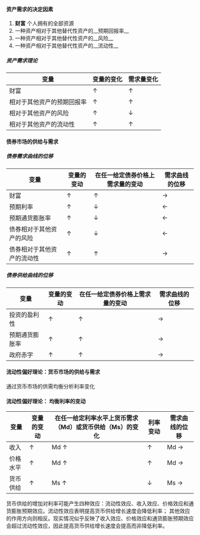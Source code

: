 #### 资产需求的决定因素
1. __财富__ 个人拥有的全部资源
2. 一种资产相对于其他替代性资产的__预期回报率__
3. 一种资产相对于其他替代性资产的__风险__
4. 一种资产相对于其他替代性资产的__流动性__

##### 资产需求理论

变量                       | 变量的变化 | 需求量变化
----                       | ---------- | ----------
财富                       | ↑          | ↑
相对于其他资产的预期回报率 | ↑          | ↑
相对于其他资产的风险       | ↑          | ↓
相对于其他资产的流动性     | ↑          | ↑


#### 债券市场的供给与需求

##### 债券需求曲线的位移

变量                       | 变量的变动 | 在任一给定债券价格上需求量的变动 | 需求曲线的位移
----                       | ---------- | -------------------------------- | --------------
财富                       | ↑          | ↑                                | →
预期利率                   | ↑          | ↓                                | ←
预期通货膨胀率             | ↑          | ↓                                | ←
债券相对于其他资产的风险   | ↑          | ↓                                | ←
债券相对于其他资产的流动性 | ↑          | ↑                                | →

##### 债券供给曲线的位移

变量           | 变量的变动 | 在任一给定债券价格上需求量的变动 | 需求曲线的位移
----           | ---------- | -------------------------------- | --------------
投资的盈利性   | ↑          | ↑                                | →
预期通货膨胀率 | ↑          | ↑                                | →
政府赤字       | ↑          | ↑                                | →


#### 流动性偏好理论：货币市场的供给与需求

通过货币市场的供需均衡分析利率变化

#### 流动性偏好理论： 均衡利率的变动

变量     | 变量的变动 | 在任一给定利率水平上货币需求（Md）或货币供给（Ms）的变化 | 利率变动 | 需求曲线的位移
----     | ---------- | -------------------------------------------------------- | -------- | -------------
收入     | ↑          | Md ↑                                                     | ↑        | Md →
价格水平 | ↑          | Md ↑                                                     | ↑        | Md →
货币供给 | ↑          | Ms ↑                                                     | ↓        | Ms →

货币供给的增加对利率可能产生四种效应：流动性效应、收入效应、价格效应和通货膨胀预期效应。流动性效应表明提高货币供给增长速度会降低利率；
其他效应的作用方向则相反。现实情况似乎反映了收入效应、价格效应和通货膨胀预期效应会超过流动性效应，因此提高货币供给增长速度会提高而非降低利率。
